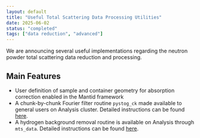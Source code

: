 ```yaml
---
layout: default
title: "Useful Total Scattering Data Processing Utilities"
date: 2025-06-02
status: "completed"
tags: ["data reduction", "advanced"]
---
```


We are announcing several useful implementations regarding the neutron powder total scattering data reduction and processing.

## Main Features

- User definition of sample and container geometry for absorption correction enabled in the Mantid framework
- A chunk-by-chunk Fourier filter routine `pystog_ck` made available to general users on Analysis cluster. Detailed instructions can be found [here](https://powder.ornl.gov/data_tools/general.html).
- A hydrogen background removal routine is available on Analysis through `mts_data`. Detailed instructions can be found [here](https://powder.ornl.gov/data_tools/general.html#mts_data).